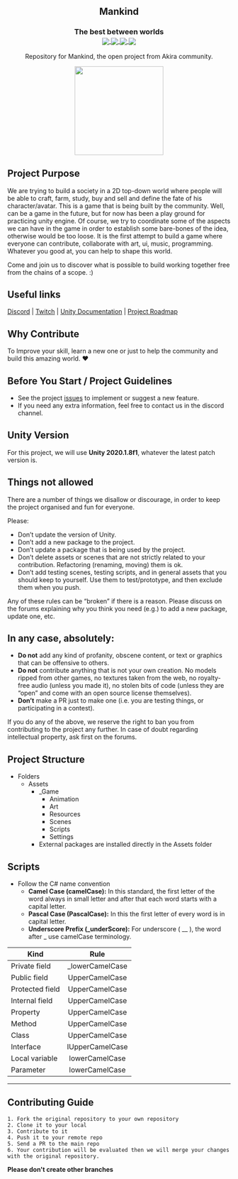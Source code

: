 <h2 align="center">
	Mankind
</h2>
<h3 align="center">
	The best between worlds
	<br>
	<a href="https://img.shields.io/badge/type-Open Project-green">
		<img src="https://img.shields.io/badge/type-Open Project-green" align="center">
	</a>
    <a href="https://img.shields.io/github/repo-size/rsaz/mankind">
        <img src="https://img.shields.io/github/repo-size/rsaz/mankind" align="center"/>
    </a>	
    <a href="https://img.shields.io/github/contributors/rsaz/mankind.svg">
        <img src="https://img.shields.io/github/contributors/rsaz/mankind.svg" align="center"/>
    </a>
    <a href="https://img.shields.io/github/stars/rsaz/mankind?style=social">
        <img src="https://img.shields.io/github/stars/rsaz/mankind?style=social" align="center"/>
    </a>	
	<br>
</h3>

<p align="center">
	Repository for Mankind, the open project from Akira community.
</p>

<p align="center">
	<img src="https://unity3d.com/profiles/unity3d/themes/unity/images/ui/ui/unity-logo-black.svg" width="200" align="center">
</p>

## Project Purpose
We are trying to build a society in a 2D top-down world where people will be able to craft, farm, study, buy and sell and define the fate of his character/avatar.
This is a game that is being built by the community. Well, can be a game in the future, but for now has been a play ground for practicing unity engine. Of course, we try to coordinate some of the aspects we can have in the game in order to establish some bare-bones of the idea, otherwise would be too loose. It is the first attempt to build a game where everyone can contribute, collaborate with art, ui, music, programming. Whatever you good at, you can help to shape this world.

Come and join us to discover what is possible to build working together free from the chains of a scope. :)

## Useful links
[Discord](https://discord.com/invite/PyPJfGK) | [Twitch](https://www.twitch.tv/id_akira) | [Unity Documentation](https://docs.unity3d.com/Manual/index.html) | [Project Roadmap](https://github.com/rsaz/mankind/projects)


## Why Contribute
To Improve your skill, learn a new one or just to help the community and build this amazing world. ❤

## Before You Start / Project Guidelines
* See the project [issues](https://github.com/rsaz/mankind/issues) to implement or suggest a new feature.
* If you need any extra information, feel free to contact us in the discord channel.

## Unity Version
For this project, we will use **Unity 2020.1.8f1**, whatever the latest patch version is. 

## Things not allowed
There are a number of things we disallow or discourage, in order to keep the project organised and fun for everyone.

Please:
* Don’t update the version of Unity.
* Don’t add a new package to the project.
* Don’t update a package that is being used by the project.
* Don’t delete assets or scenes that are not strictly related to your contribution. Refactoring (renaming, moving) them is ok.
* Don’t add testing scenes, testing scripts, and in general assets that you should keep to yourself. Use them to test/prototype, and then exclude them when you push.

Any of these rules can be “broken” if there is a reason. Please discuss on the forums explaining why you think you need (e.g.) to add a new package, update one, etc.

## In any case, absolutely:
* **Do not** add any kind of profanity, obscene content, or text or graphics that can be offensive to others.
* **Do not** contribute anything that is not your own creation. No models ripped from other games, no textures taken from the web, no royalty-free audio (unless you made it), no stolen bits of code (unless they are “open” and come with an open source license themselves).
* **Don’t** make a PR just to make one (i.e. you are testing things, or participating in a contest).

If you do any of the above, we reserve the right to ban you from contributing to the project any further. In case of doubt regarding intellectual property, ask first on the forums.

## Project Structure
* Folders
	* Assets
		* _Game
			* Animation
			* Art
			* Resources
			* Scenes
			* Scripts
			* Settings
		* External packages are installed directly in the Assets folder
			
## Scripts
* Follow the C# name convention
	* **Camel Case (camelCase):** In this standard, the first letter of the word always in small letter and after that each word starts with a capital letter.
	* **Pascal Case (PascalCase):** In this the first letter of every word is in capital letter.
	* **Underscore Prefix (_underScore):** For underscore ( __ ), the word after _ use camelCase terminology.

| Kind        	     | Rule             |        
| -------------------|:----------------:|
| Private field      | _lowerCamelCase  |
| Public field       |  UpperCamelCase  |
| Protected field    |  UpperCamelCase  |
| Internal field     |  UpperCamelCase  |
| Property           |  UpperCamelCase  |
| Method             |  UpperCamelCase  |
| Class              |  UpperCamelCase  |
| Interface          | IUpperCamelCase  |
| Local variable     |  lowerCamelCase  |
| Parameter          |  lowerCamelCase  |

___

## Contributing Guide
```
1. Fork the original repository to your own repository
2. Clone it to your local
3. Contribute to it
4. Push it to your remote repo
5. Send a PR to the main repo
6. Your contribution will be evaluated then we will merge your changes with the original repository.
```
**Please don't create other branches**
